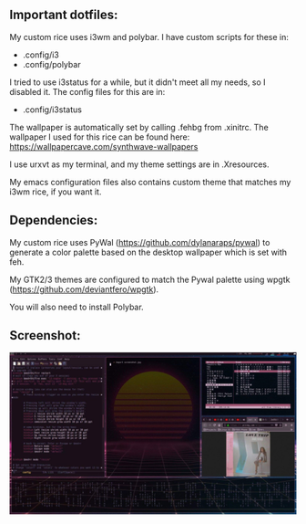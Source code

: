 ## Important dotfiles:

My custom rice uses i3wm and polybar. I have custom scripts for these in:

* .config/i3
* .config/polybar

I tried to use i3status for a while, but it didn't meet all my needs, so I disabled it. The config files for this are in:

* .config/i3status

The wallpaper is automatically set by calling .fehbg from .xinitrc. The wallpaper I used for this rice can be found here: https://wallpapercave.com/synthwave-wallpapers

I use urxvt as my terminal, and my theme settings are in .Xresources.

My emacs configuration files also contains custom theme that matches my i3wm rice, if you want it.

## Dependencies:

My custom rice uses PyWal (https://github.com/dylanaraps/pywal) to generate a color palette based on the desktop wallpaper which is set with feh.

My GTK2/3 themes are configured to match the Pywal palette using wpgtk (https://github.com/deviantfero/wpgtk).

You will also need to install Polybar.

## Screenshot:
![Alt text](screenshot.jpg?raw=true "Screenshot")
